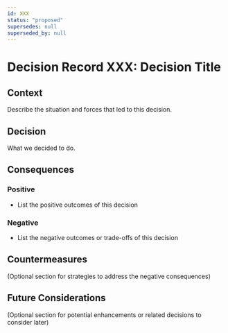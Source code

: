 ```yaml
---
id: XXX
status: "proposed"
supersedes: null
superseded_by: null
---
```


# Decision Record XXX: Decision Title

## Context

Describe the situation and forces that led to this decision.

## Decision

What we decided to do.

## Consequences

### Positive

- List the positive outcomes of this decision

### Negative

- List the negative outcomes or trade-offs of this decision

## Countermeasures

(Optional section for strategies to address the negative consequences)

## Future Considerations

(Optional section for potential enhancements or related decisions to consider later)
